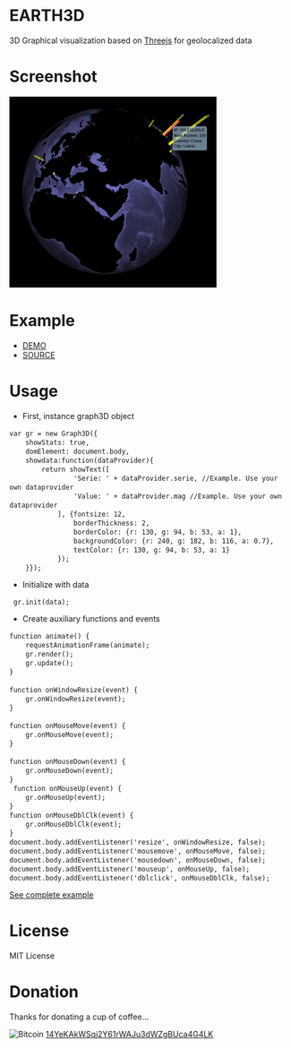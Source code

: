 EARTH3D
=======
3D Graphical visualization based on [Threejs](https://threejs.org/ "Threejs link") for geolocalized data

Screenshot
==========
![Screenshot](https://github.com/vboluda/3d-lab/blob/master/earth3d/example/resources/Screenshot.jpg)

Example
=======
* [DEMO](https://htmlpreview.github.io/?https://github.com/vboluda/3d-lab/blob/master/earth3d/example/example.html "EARTH3D demo")
* [SOURCE](https://github.com/vboluda/3d-lab/blob/master/earth3d/lib/earth3d.js "Graph3D source")


Usage
=====
* First, instance graph3D object
```
var gr = new Graph3D({
    showStats: true,
    domElement: document.body,
    showdata:function(dataProvider){
        return showText([
                'Serie: ' + dataProvider.serie, //Example. Use your own dataprovider
                'Value: ' + dataProvider.mag //Example. Use your own dataprovider
            ], {fontsize: 12,
                borderThickness: 2,
                borderColor: {r: 130, g: 94, b: 53, a: 1},
                backgroundColor: {r: 240, g: 182, b: 116, a: 0.7},
                textColor: {r: 130, g: 94, b: 53, a: 1}
            });
    }});
```

* Initialize with data
```
 gr.init(data);
```

* Create auxiliary functions and events
```
function animate() {
    requestAnimationFrame(animate);
    gr.render();
    gr.update();
}

function onWindowResize(event) {
    gr.onWindowResize(event);
}

function onMouseMove(event) {
    gr.onMouseMove(event);
}

function onMouseDown(event) {
    gr.onMouseDown(event);
}
 function onMouseUp(event) {
    gr.onMouseUp(event);
}
function onMouseDblClk(event) {
    gr.onMouseDblClk(event);
}
document.body.addEventListener('resize', onWindowResize, false);
document.body.addEventListener('mousemove', onMouseMove, false);
document.body.addEventListener('mousedown', onMouseDown, false);
document.body.addEventListener('mouseup', onMouseUp, false);
document.body.addEventListener('dblclick', onMouseDblClk, false);
```

[See complete example](https://github.com/vboluda/3d-lab/blob/master/earth3d/example/example.html "Graph3D example")

License
========
MIT License

Donation
========
Thanks for donating a cup of coffee...

<div>
 <img src="https://upload.wikimedia.org/wikipedia/commons/4/46/Bitcoin.svg" alt="Bitcoin" width="15px" height="15px">
<a href="bitcoin:14YeKAkWSqj2Y61rWAJu3dWZgBUca4G4LK](bitcoin:14YeKAkWSqj2Y61rWAJu3dWZgBUca4G4LK">14YeKAkWSqj2Y61rWAJu3dWZgBUca4G4LK</a>
</div>